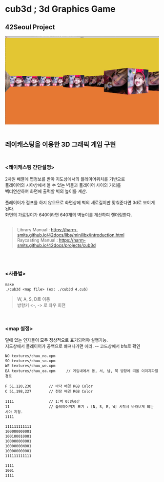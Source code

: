 # cub3d ; 3d Graphics Game
## 42Seoul Project
![cub3d play image](./cub3d_img.png)
<br>
<br>
## 레이캐스팅을 이용한 3D 그래픽 게임 구현<br><br>
### <레이캐스팅 간단설명>
2차원 배열에 맵정보를 받아 지도상에서의 플레이어위치를 기반으로<br>
플레이어의 시야상에서 볼 수 있는 벽들과 플레이어 사이의 거리를 <br>
벡터연산하여 화면에 출력할 벽의 높이를 계산. <br>
<br>
플레이어가 점프를 하지 않으므로 화면상에 벽의 세로길이만 맞춰준다면 3d로 보이게 된다.<br>
화면의 가로길이가 640이라면 640개의 벽높이를 계산하여 렌더링한다.<br>
<br>
>  Library Manual : https://harm-smits.github.io/42docs/libs/minilibx/introduction.html<br>
> Raycasting Manual : https://harm-smits.github.io/42docs/projects/cub3d

<br><br>

### <사용법>
```
make
./cub3d <map file> (ex: ./cub3d 4.cub)
```

> W, A, S, D로 이동 <br>
방향키 <-, -> 로 좌우 회전 <br>

<br>

### <map 설정>
밑에 있는 인자들이 모두 정상적으로 표기되어야 실행가능.<br>
지도상에서 플레이어가 공백으로 빠져나가면 에러. -- 코드상에서 bfs로 확인 <br>

```
NO textures/chuu_no.xpm
SO textures/chuu_so.xpm
WE textures/chuu_we.xpm
EA textures/chuu_ea.xpm		// 게임내에서 동, 서, 남, 북 방향에 띄울 이미지파일 경로

F 51,120,230		// 바닥 배경 RGB Color
C 51,198,227		// 천장 배경 RGB Color

1111				// 1:벽 0:빈공간
11					// 플레이어위치 표기 : [N, S, E, W] 시작시 바라보게 되는 시야 지정.
1111

111111111111
100000000001
100100010001
100000000001
10000000N001
100000000001
111111111111

1111
1001
1111
```